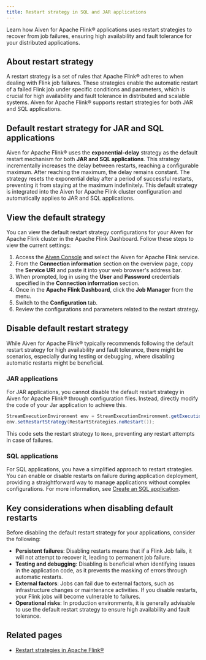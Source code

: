 ```yaml
---
title: Restart strategy in SQL and JAR applications
---
```

Learn how Aiven for Apache Flink® applications uses restart strategies to recover from job failures, ensuring high availability and fault tolerance for your distributed applications.

## About restart strategy

A restart strategy is a set of rules that Apache Flink® adheres to when dealing with
Flink job failures. These strategies enable the automatic restart of a failed Flink job
under specific conditions and parameters, which is crucial for high availability and fault
tolerance in distributed and scalable systems. Aiven for Apache Flink® supports restart
strategies for both JAR and SQL applications.

## Default restart strategy for JAR and SQL applications

Aiven for Apache Flink® uses the **exponential-delay** strategy as the default
restart mechanism for both **JAR and SQL applications**. This strategy incrementally
increases the delay between restarts, reaching a configurable maximum. After reaching
the maximum, the delay remains constant. The strategy resets the exponential delay after
a period of successful restarts, preventing it from staying at the maximum indefinitely.
This default strategy is integrated into the Aiven for Apache Flink cluster configuration
and automatically applies to JAR and SQL applications.

## View the default strategy

You can view the default restart strategy configurations for your Aiven
for Apache Flink cluster in the Apache Flink Dashboard. Follow these
steps to view the current settings:

1. Access the [Aiven Console](https://console.aiven.io/) and select the
   Aiven for Apache Flink service.
1. From the **Connection information** section on the overview page,
    copy the **Service URI** and paste it into your web browser's
    address bar.
1. When prompted, log in using the **User** and **Password**
   credentials specified in the **Connection information** section.
1. Once in the **Apache Flink Dashboard**, click the **Job Manager**
   from the menu.
1. Switch to the **Configuration** tab.
1. Review the configurations and parameters related to the restart
   strategy.

## Disable default restart strategy

While Aiven for Apache Flink® typically recommends following the default restart strategy
for high availability and fault tolerance, there might be scenarios,
especially during testing or debugging, where disabling automatic restarts
might be beneficial.

### JAR applications

For JAR applications, you cannot disable the default restart
strategy in Aiven for Apache Flink® through configuration files.
Instead, directly modify the code of your Jar application to achieve
this.

```java
StreamExecutionEnvironment env = StreamExecutionEnvironment.getExecutionEnvironment();
env.setRestartStrategy(RestartStrategies.noRestart());
```

This code sets the restart strategy to `None`, preventing any restart
attempts in case of failures.

### SQL applications

For SQL applications, you have a simplified approach to
restart strategies. You can enable or disable restarts on failure during
application deployment, providing a straightforward way
to manage applications without complex configurations.
For more information, see [Create an SQL application](/docs/products/flink/howto/create-sql-application).

## Key considerations when disabling default restarts

Before disabling the default restart strategy for your applications, consider the
following:

- **Persistent failures**: Disabling restarts means that if a Flink
  Job fails, it will not attempt to recover it, leading to
  permanent job failure.
- **Testing and debugging**: Disabling is beneficial when identifying
  issues in the application code, as it prevents the masking of errors
  through automatic restarts.
- **External factors**: Jobs can fail due to external factors, such as
  infrastructure changes or maintenance activities. If you disable
  restarts, your Flink jobs will become vulnerable to failures.
- **Operational risks**: In production environments, it is generally
  advisable to use the default restart strategy to ensure high
  availability and fault tolerance.

## Related pages

- [Restart strategies in Apache
  Flink®](https://nightlies.apache.org/flink/flink-docs-release-1.18/docs/ops/state/task_failure_recovery/#restart-strategies)
